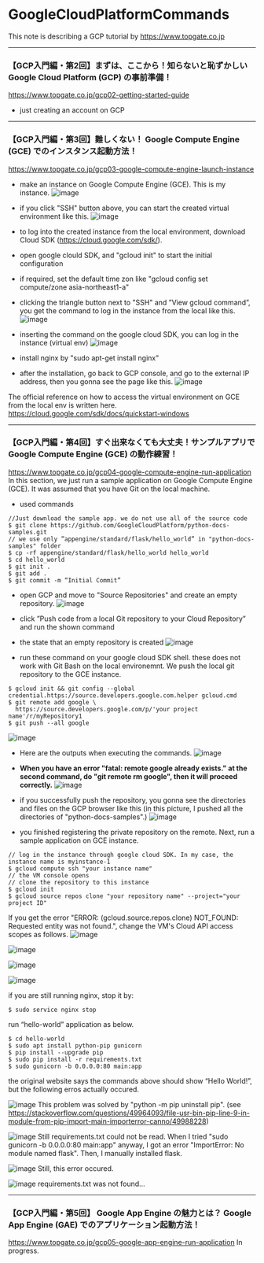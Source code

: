 # GoogleCloudPlatformCommands
This note is describing a GCP tutorial by https://www.topgate.co.jp 
***

### 【GCP入門編・第2回】まずは、ここから！知らないと恥ずかしい Google Cloud Platform (GCP) の事前準備！
https://www.topgate.co.jp/gcp02-getting-started-guide  
- just creating an account on GCP
***

### 【GCP入門編・第3回】難しくない！ Google Compute Engine (GCE) でのインスタンス起動方法！  
https://www.topgate.co.jp/gcp03-google-compute-engine-launch-instance  
- make an instance on Google Compute Engine (GCE). This is my instance. 
![image](https://user-images.githubusercontent.com/6435299/47217747-519c4480-d3e4-11e8-8085-4eeb3d5543f7.png)

- if you click "SSH" button above, you can start the created virtual environment like this.
![image](https://user-images.githubusercontent.com/6435299/47218066-82c94480-d3e5-11e8-8c75-4319fc85cbc0.png)


- to log into the created instance from the local environment, download Cloud SDK (https://cloud.google.com/sdk/). 
- open google clould SDK, and "gcloud init" to start the initial configuration
- if required, set the default time zon like "gcloud config set compute/zone asia-northeast1-a" 
- clicking the triangle button next to "SSH" and ”View gcloud command”, you get the command to log in the instance from the local like this.
![image](https://user-images.githubusercontent.com/6435299/47218018-5a414a80-d3e5-11e8-8136-ff90dd6e777a.png)

- inserting the command on the google cloud SDK, you can log in the instance (virtual env)
![image](https://user-images.githubusercontent.com/6435299/47219493-e8b7cb00-d3e9-11e8-99f3-badc234f76a5.png)

- install nginx by "sudo apt-get install nginx"
- after the installation, go back to GCP console, and go to the external IP address, then you gonna see the page like this.
![image](https://user-images.githubusercontent.com/6435299/47219710-8f03d080-d3ea-11e8-96b6-b5ea4d62f3f7.png)


The official reference on how to access the virtual environment on GCE from the local env is written here.
https://cloud.google.com/sdk/docs/quickstart-windows

***
### 【GCP入門編・第4回】すぐ出来なくても大丈夫！サンプルアプリで Google Compute Engine (GCE) の動作練習！
https://www.topgate.co.jp/gcp04-google-compute-engine-run-application
In this section, we just run a sample application on Google Compute Engine (GCE). It was assumed that you have Git on the local machine.

- used commands
```
//Just download the sample app. we do not use all of the source code
$ git clone https://github.com/GoogleCloudPlatform/python-docs-samples.git
// we use only ”appengine/standard/flask/hello_world” in "python-docs-samples" folder
$ cp -rf appengine/standard/flask/hello_world hello_world
$ cd hello_world
$ git init .
$ git add .
$ git commit -m “Initial Commit”
```

- open GCP and move to "Source Repositories" and create an empty repository.
![image](https://user-images.githubusercontent.com/6435299/47219997-69c39200-d3eb-11e8-8602-a613515185d4.png)
- click  ”Push code from a local Git repository to your Cloud Repository” and run the shown command 

- the state that an empty repository is created
![image](https://user-images.githubusercontent.com/6435299/46917214-4c638200-cfff-11e8-8cdd-e927d44fafa7.png)

- run these command on your google cloud SDK shell. these does not work with Git Bash on the local environemnt. We push the local git repository to the GCE instance.
```
$ gcloud init && git config --global credential.https://source.developers.google.com.helper gcloud.cmd
$ git remote add google \
  https://source.developers.google.com/p/'your project name'/r/myRepository1
$ git push --all google  
```
![image](https://user-images.githubusercontent.com/6435299/47220151-e8203400-d3eb-11e8-970a-7d58503da428.png)

- Here are the outputs when executing the commands.
![image](https://user-images.githubusercontent.com/6435299/47220897-fc653080-d3ed-11e8-85db-def8a429a86c.png)

- **When you have an error "fatal: remote google already exists." at the second command, do "git remote rm google", then it will proceed correctly.**
![image](https://user-images.githubusercontent.com/6435299/47225178-6be01d80-d3f8-11e8-8eb8-790a6323d81e.png)

- if you successfully push the repository, you gonna see the directories and files on the GCP browser like this (in this picture, I pushed all the directories of "python-docs-samples".)
![image](https://user-images.githubusercontent.com/6435299/47225321-c5484c80-d3f8-11e8-8d0a-0683a949498f.png)

- you finished registering the private repository on the remote. Next, run a sample application on GCE instance.
```
// log in the instance through google cloud SDK. In my case, the instance name is myinstance-1
$ gcloud compute ssh "your instance name"
// the VM console opens
// clone the repository to this instance
$ gcloud init
$ gcloud source repos clone "your repository name" --project="your project ID" 
```
If you get the error "ERROR: (gcloud.source.repos.clone) NOT_FOUND: Requested entity was not found.", change the VM's Cloud API access scopes as follows.
![image](https://user-images.githubusercontent.com/6435299/47226468-91baf180-d3fb-11e8-9e2c-22d5ff1befb8.png)


![image](https://user-images.githubusercontent.com/6435299/47226700-1c035580-d3fc-11e8-9e42-8905cfdb2b5b.png)


![image](https://user-images.githubusercontent.com/6435299/47226723-2de4f880-d3fc-11e8-903d-f406aaa44568.png)


![image](https://user-images.githubusercontent.com/6435299/47227632-47873f80-d3fe-11e8-86c4-0437eb46d321.png)


if you are still running nginx, stop it by:
```
$ sudo service nginx stop
```
run “hello-world” application as below.
```
$ cd hello-world
$ sudo apt install python-pip gunicorn
$ pip install --upgrade pip
$ sudo pip install -r requirements.txt
$ sudo gunicorn -b 0.0.0.0:80 main:app
```
the original website says the commands above should show  “Hello World!”, but the following erros actually occured.
 
 ![image](https://user-images.githubusercontent.com/6435299/47229016-a00c0c00-d401-11e8-886e-a4b4686670d6.png)
This problem was solved by "python -m pip uninstall pip". (see https://stackoverflow.com/questions/49964093/file-usr-bin-pip-line-9-in-module-from-pip-import-main-importerror-canno/49988228)

![image](https://user-images.githubusercontent.com/6435299/47228899-5f13f780-d401-11e8-96d0-56eb9a0252a6.png)
Still requirements.txt could not be read. When I tried "sudo gunicorn -b 0.0.0.0:80 main:app" anyway, I got an error "ImportError: No module named flask". Then, I manually installed flask.

![image](https://user-images.githubusercontent.com/6435299/47229073-c7fb6f80-d401-11e8-92b4-bccab24d5641.png)
Still, this error occured.

![image](https://user-images.githubusercontent.com/6435299/47229561-f2016180-d402-11e8-9a4d-ae95fa191b63.png)
requirements.txt was not found...

***

### 【GCP入門編・第5回】 Google App Engine の魅力とは？ Google App Engine (GAE) でのアプリケーション起動方法！
https://www.topgate.co.jp/gcp05-google-app-engine-run-application
In progress.






